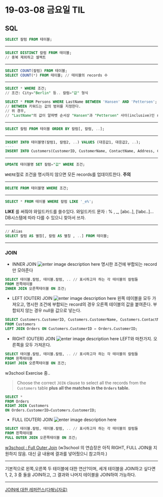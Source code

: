 # 19-03-08 금요일 TIL
## SQL
```sql
SELECT 칼럼 FROM 테이블;
```
----
```sql
SELECT DISTINCT 칼럼 FROM 테이블;
// 중복 제외하고 셀렉트
```
----
```sql
SELECT COUNT(칼럼) FROM 테이블;
SELECT COUNT(*) FROM 테이블; // 테이블의 records 수
```
----
```sql
SELECT * WHERE 조건;
// 조건: City="Berlin" 등.. 칼럼="값" 형식
```
```sql
SELECT * FROM Persons WHERE LastName BETWEEN 'Hansen' AND 'Pettersen';
// BETWEEN 키워드는 값의 범위를 지정한다.
// 위 경우,
// "LastName"의 값이 알파벳 순서상 "Hansen"과 "Pettersen" 사이(inclusive)인 record들을 SELECT한다.
```

----
```sql
SELECT 칼럼 FROM 테이블 ORDER BY 칼럼[, 칼럼, ..];
```
----
```sql
INSERT INTO 테이블명(칼럼1, 칼럼2, ..) VALUES (대응값1, 대응값2, ..);
----
INSERT INTO Customers(CustomerID, CustomerName, ContactName, Address, City, PostalCode, Country) VALUES (100, "ASDF", "A", 123, "SEOUL", 12332, "Korea");
```
----
```sql
UPDATE 테이블명 SET 칼럼="값" WHERE 조건;
```
`WHERE`절로 조건을 명시하지 않으면 모든 records를 업데이트한다. **주의**

----

```sql
DELETE FROM 테이블명 WHERE 조건;
```
----
```sql
SELECT * FROM 테이블 WHERE 칼럼 LIKE '_e%';
```
**LIKE** 를 써줘야 와일드카드를 쓸수있다.
와일드카드 문자 : % , _, [abc..],  [!abc..]...
DB시스템에 따라 다를 수 있으니 찾아서 쓰자.

----
```sql
// Alias
SELECT 칼럼 AS 별칭[, 칼럼 AS 별칭 , ..] FROM 테이블;
```
----

### **JOIN**

- INNER JOIN
![enter image description here](https://www.w3schools.com/sql/img_innerjoin.gif)
명시한 조건에 부합되는 record만 모아준다
```sql
SELECT 테이블.칼럼, 테이블.칼럼, .. // 표시하고자 하는 각 테이블의 칼럼들
FROM 왼쪽테이블
INNER JOIN 오른쪽테이블 ON 조건;
```

- LEFT (OUTER) JOIN
![enter image description here](https://www.w3schools.com/sql/img_leftjoin.gif)
왼쪽 테이블을 모두 가져오고, 명시한 조건에 부합되는 record의 경우 오른쪽 테이블의 값을 붙여준다. 부합되지 않는 경우 null을 값으로 넣는다.

```sql
SELECT Customers.CustomerID, Customers.CustomerName, Customers.ContactName, Orders.OrderID, Orders.OrderDate
FROM Customers
LEFT JOIN Orders ON Customers.CustomerID = Orders.CustomerID;
```

- RIGHT (OUTER) JOIN
![enter image description here](https://www.w3schools.com/sql/img_rightjoin.gif)
LEFT와 마찬가지. 오른쪽을 모두 가져온다.
```sql
SELECT 테이블.칼럼, 테이블.칼럼, .. // 표시하고자 하는 각 테이블의 칼럼들
FROM 왼쪽테이블
RIGHT JOIN 오른쪽테이블 ON 조건;
```

w3school Exercise 중..
> Choose the correct  `JOIN`  clause to select all the records from the  `Customers`  table **plus all the matches in the  `Orders`  table.**
```sql
SELECT *
FROM Orders
RIGHT JOIN Customers
ON Orders.CustomerID=Customers.CustomerID;
```

- FULL (OUTER) JOIN
![enter image description here](https://www.w3schools.com/sql/img_fulljoin.gif)
```sql
SELECT 테이블.칼럼, 테이블.칼럼, .. // 표시하고자 하는 각 테이블의 칼럼들
FROM 왼쪽테이블
FULL OUTER JOIN 오른쪽테이블 ON 조건;
```
[w3school : Full Outer Join](https://www.w3schools.com/sql/sql_join_full.asp)
(w3school 의 연습장은 아직 RIGHT, FULL JOIN을 지원하지 않음. 대신 글 내용에 결과를 넣어줬으니 참고하자.)

----
기본적으로 왼쪽,오른쪽 두 테이블에 대한 연산?이며, 세개 테이블을 JOIN하고 싶다면 1, 2, 3 중 둘을 JOIN하고, 그 결과와 나머지 테이블을 JOIN하여 가능하다.

----
[JOIN에 대한 레퍼런스(다해님자료)](http://www.sql-join.com/sql-join-types)
